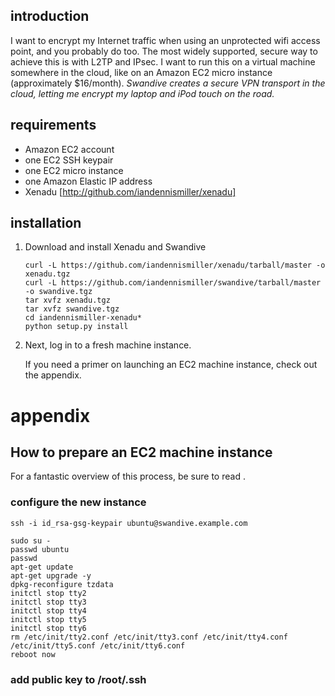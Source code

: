## introduction

I want to encrypt my Internet traffic when using an unprotected wifi access point, and you probably do too.  The most widely supported, secure way to achieve this is with L2TP and IPsec.  I want to run this on a virtual machine somewhere in the cloud, like on an Amazon EC2 micro instance (approximately $16/month).  *Swandive creates a secure VPN transport in the cloud, letting me encrypt my laptop and iPod touch on the road.*

## requirements

- Amazon EC2 account
- one EC2 SSH keypair
- one EC2 micro instance
- one Amazon Elastic IP address
- Xenadu [http://github.com/iandennismiller/xenadu]

## installation

1. Download and install Xenadu and Swandive

    ```
    curl -L https://github.com/iandennismiller/xenadu/tarball/master -o xenadu.tgz
    curl -L https://github.com/iandennismiller/swandive/tarball/master -o swandive.tgz
    tar xvfz xenadu.tgz
    tar xvfz swandive.tgz
    cd iandennismiller-xenadu*
    python setup.py install
    ```

2. Next, log in to a fresh machine instance.

    If you need a primer on launching an EC2 machine instance, check out the appendix.



# appendix

## How to prepare an EC2 machine instance

For a fantastic overview of this process, be sure to read .

### configure the new instance

```
ssh -i id_rsa-gsg-keypair ubuntu@swandive.example.com
```

```
sudo su -
passwd ubuntu
passwd
apt-get update
apt-get upgrade -y
dpkg-reconfigure tzdata
initctl stop tty2
initctl stop tty3
initctl stop tty4
initctl stop tty5
initctl stop tty6
rm /etc/init/tty2.conf /etc/init/tty3.conf /etc/init/tty4.conf /etc/init/tty5.conf /etc/init/tty6.conf
reboot now
```

### add public key to /root/.ssh
